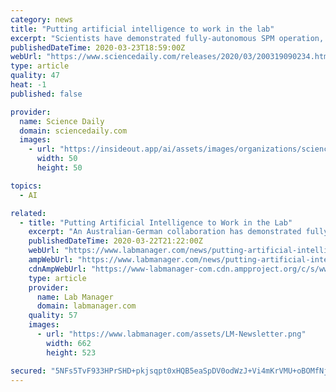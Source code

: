 ```yaml
---
category: news
title: "Putting artificial intelligence to work in the lab"
excerpt: "Scientists have demonstrated fully-autonomous SPM operation, applying artificial intelligence and deep learning to remove the need for constant human supervision. The new system, dubbed DeepSPM, bridges the gap between nanoscience, automation and artificial intelligence (AI), and firmly establishes the use of machine learning for experimental ..."
publishedDateTime: 2020-03-23T18:59:00Z
webUrl: "https://www.sciencedaily.com/releases/2020/03/200319090234.htm"
type: article
quality: 47
heat: -1
published: false

provider:
  name: Science Daily
  domain: sciencedaily.com
  images:
    - url: "https://insideout.app/ai/assets/images/organizations/sciencedaily.com-50x50.jpg"
      width: 50
      height: 50

topics:
  - AI

related:
  - title: "Putting Artificial Intelligence to Work in the Lab"
    excerpt: "An Australian-German collaboration has demonstrated fully-autonomous scanning probe microscopy (SPM) operation, applying artificial intelligence and deep learning to remove the need for constant human supervision. The new system, dubbed DeepSPM ..."
    publishedDateTime: 2020-03-22T21:22:00Z
    webUrl: "https://www.labmanager.com/news/putting-artificial-intelligence-to-work-in-the-lab-22060"
    ampWebUrl: "https://www.labmanager.com/news/putting-artificial-intelligence-to-work-in-the-lab-22060/amp"
    cdnAmpWebUrl: "https://www-labmanager-com.cdn.ampproject.org/c/s/www.labmanager.com/news/putting-artificial-intelligence-to-work-in-the-lab-22060/amp"
    type: article
    provider:
      name: Lab Manager
      domain: labmanager.com
    quality: 57
    images:
      - url: "https://www.labmanager.com/assets/LM-Newsletter.png"
        width: 662
        height: 523

secured: "5NFs5TvF933HPrSHD+pkjsqpt0xHQB5eaSpDV0odWzJ+Vi4mKrVMU+oBOMfNj5oNE07epCWpHD2c9gCsXs4Rx1GxiU/HMnQIYHP34D9kGBnUY1hQpG4hdqxFMfr1uAqDc2NSRLXNVDTf5N/ArGyXrgXSjSKzHtdeILMcMhT6mo1PXPBZRmudrbNbAbrIiEcOWJVDu3IofJFRW7leWp2bNwqEHLiJakeqW+LqHUFrPWwcRvXa4sb03sdJxc5wX9/UshAUKcWQT1X5Z3G0ziioKjBr6EsvluwkCrEqGLb3iiHUTCxHb94Tp8ABlXq5ymrG;lkZbD3hbByqZbw8rirqAqw=="
---
```


